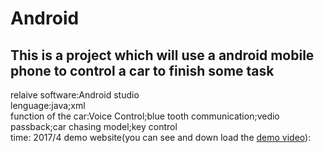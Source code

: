 # Android
## This is a project which will use a android mobile phone to control a car to finish some task
relaive software:Android studio <br>
lenguage:java;xml<br>
function of the car:Voice Control;blue tooth communication;vedio passback;car chasing model;key control <br>
time: 2017/4
demo website(you can see and down load the [demo video](http://eelab.sjtu.edu.cn/kc/2017-06/C05/)):
